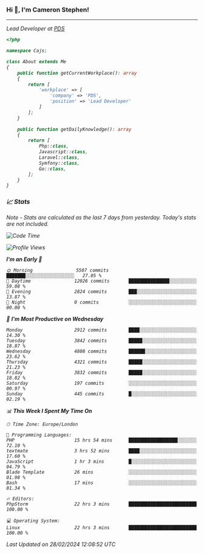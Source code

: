 ### Hi 👋, I'm Cameron Stephen!
<hr>
<p><em>Lead Developer at <a href="https://prindatasolutions.co.uk">PDS</a></p>


```php
<?php

namespace Cajs;

class About extends Me
{
    public function getCurrentWorkplace(): array
    {
        return [
            'workplace' => [
                'company' => 'PDS',
                'position' => 'Lead Developer'
            ]
        ];
    }

    public function getDailyKnowledge(): array
    {
        return [
            Php::class,
            Javascript::class,
            Laravel::class,
            Symfony::class,
            Go::class,
        ];
    }
}
```

### 📈 Stats
<p><em>Note - Stats are calculated as the last 7 days from yesterday. Today's stats are not included.</em></p>


<!--START_SECTION:waka-->
![Code Time](http://img.shields.io/badge/Code%20Time-3%2C704%20hrs%2036%20mins-blue)

![Profile Views](http://img.shields.io/badge/Profile%20Views-0-blue)

**I'm an Early 🐤** 

```text
🌞 Morning                5507 commits        ███████░░░░░░░░░░░░░░░░░░   27.05 % 
🌆 Daytime                12026 commits       ███████████████░░░░░░░░░░   59.08 % 
🌃 Evening                2824 commits        ███░░░░░░░░░░░░░░░░░░░░░░   13.87 % 
🌙 Night                  0 commits           ░░░░░░░░░░░░░░░░░░░░░░░░░   00.00 % 
```
📅 **I'm Most Productive on Wednesday** 

```text
Monday                   2912 commits        ████░░░░░░░░░░░░░░░░░░░░░   14.30 % 
Tuesday                  3842 commits        █████░░░░░░░░░░░░░░░░░░░░   18.87 % 
Wednesday                4808 commits        ██████░░░░░░░░░░░░░░░░░░░   23.62 % 
Thursday                 4321 commits        █████░░░░░░░░░░░░░░░░░░░░   21.23 % 
Friday                   3832 commits        █████░░░░░░░░░░░░░░░░░░░░   18.82 % 
Saturday                 197 commits         ░░░░░░░░░░░░░░░░░░░░░░░░░   00.97 % 
Sunday                   445 commits         █░░░░░░░░░░░░░░░░░░░░░░░░   02.19 % 
```


📊 **This Week I Spent My Time On** 

```text
🕑︎ Time Zone: Europe/London

💬 Programming Languages: 
PHP                      15 hrs 54 mins      ██████████████████░░░░░░░   72.10 % 
textmate                 3 hrs 52 mins       ████░░░░░░░░░░░░░░░░░░░░░   17.60 % 
JavaScript               1 hr 3 mins         █░░░░░░░░░░░░░░░░░░░░░░░░   04.79 % 
Blade Template           26 mins             ░░░░░░░░░░░░░░░░░░░░░░░░░   01.98 % 
Bash                     17 mins             ░░░░░░░░░░░░░░░░░░░░░░░░░   01.34 % 

🔥 Editors: 
PhpStorm                 22 hrs 3 mins       █████████████████████████   100.00 % 

💻 Operating System: 
Linux                    22 hrs 3 mins       █████████████████████████   100.00 % 
```


 Last Updated on 28/02/2024 12:08:52 UTC
<!--END_SECTION:waka-->
